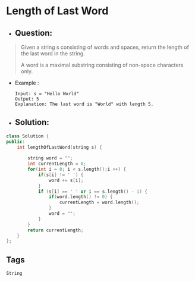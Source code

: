 # Length of Last Word
- ## Question:
>Given a string s consisting of words and spaces, return the length of the last word in the string.
>
>A word is a maximal substring consisting of non-space characters only.


- Example :

      Input: s = "Hello World"
      Output: 5
      Explanation: The last word is "World" with length 5.

- ## Solution:
```cpp
class Solution {
public:
    int lengthOfLastWord(string s) {
        
        string word = "";
        int currentLength = 0;
        for(int i = 0; i < s.length();i ++) {
            if(s[i] != ' ') {
                word += s[i];
            } 
            if (s[i] == ' ' or i == s.length() - 1) {
                if(word.length() != 0) {
                    currentLength = word.length();
                }
                word = "";
            }
        }
        return currentLength;
    }
};
```

## Tags
`String`
